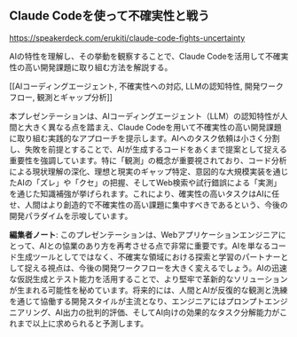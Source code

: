 ## Claude Codeを使って不確実性と戦う

https://speakerdeck.com/erukiti/claude-code-fights-uncertainty

AIの特性を理解し、その挙動を観察することで、Claude Codeを活用して不確実性の高い開発課題に取り組む方法を解説する。

[[AIコーディングエージェント, 不確実性への対応, LLMの認知特性, 開発ワークフロー, 観測とギャップ分析]]

本プレゼンテーションは、AIコーディングエージェント（LLM）の認知特性が人間と大きく異なる点を踏まえ、Claude Codeを用いて不確実性の高い開発課題に取り組む実践的なアプローチを提示します。AIへのタスク依頼は小さく分割し、失敗を前提とすることで、AIが生成するコードをあくまで提案として捉える重要性を強調しています。特に「観測」の概念が重要視されており、コード分析による現状理解の深化、理想と現実のギャップ特定、意図的な大規模実装を通じたAIの「ズレ」や「クセ」の把握、そしてWeb検索や試行錯誤による「実測」を通じた知識補強が挙げられます。これにより、確実性の高いタスクはAIに任せ、人間はより創造的で不確実性の高い課題に集中すべきであるという、今後の開発パラダイムを示唆しています。

**編集者ノート**: このプレゼンテーションは、Webアプリケーションエンジニアにとって、AIとの協業のあり方を再考させる点で非常に重要です。AIを単なるコード生成ツールとしてではなく、不確実な領域における探索と学習のパートナーとして捉える視点は、今後の開発ワークフローを大きく変えるでしょう。AIの迅速な仮説生成とテスト能力を活用することで、より堅牢で革新的なソリューションが生まれる可能性を秘めています。将来的には、人間とAIが反復的な観測と洗練を通じて協働する開発スタイルが主流となり、エンジニアにはプロンプトエンジニアリング、AI出力の批判的評価、そしてAI向けの効果的なタスク分解能力がこれまで以上に求められると予測します。